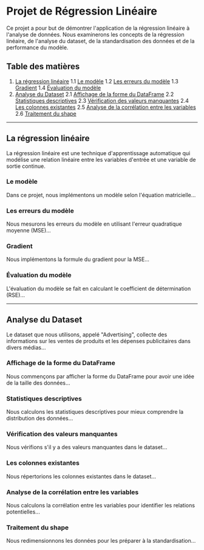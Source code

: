 # Projet de Régression Linéaire

Ce projet a pour but de démontrer l'application de la régression linéaire à l'analyse de données. Nous examinerons les concepts de la régression linéaire, de l'analyse du dataset, de la standardisation des données et de la performance du modèle.

## Table des matières

1. [La régression linéaire](#la-regression-lineaire)
   1.1 [Le modèle](#le-modele)
   1.2 [Les erreurs du modèle](#les-erreurs-du-modele)
   1.3 [Gradient](#gradient)
   1.4 [Évaluation du modèle](#evaluation-du-modele)
2. [Analyse du Dataset](#analyse-du-dataset)
   2.1 [Affichage de la forme du DataFrame](#affichage-de-la-forme-du-dataframe)
   2.2 [Statistiques descriptives](#statistiques-descriptives)
   2.3 [Vérification des valeurs manquantes](#verification-des-valeurs-manquantes)
   2.4 [Les colonnes existantes](#les-colonnes-existantes)
   2.5 [Analyse de la corrélation entre les variables](#analyse-de-la-correlation-entre-les-variables)
   2.6 [Traitement du shape](#traitement-du-shape)

---

## La régression linéaire

La régression linéaire est une technique d'apprentissage automatique qui modélise une relation linéaire entre les variables d'entrée et une variable de sortie continue.

### Le modèle

Dans ce projet, nous implémentons un modèle selon l'équation matricielle...

### Les erreurs du modèle

Nous mesurons les erreurs du modèle en utilisant l'erreur quadratique moyenne (MSE)...

### Gradient

Nous implémentons la formule du gradient pour la MSE...

### Évaluation du modèle

L'évaluation du modèle se fait en calculant le coefficient de détermination (RSE)...

---

## Analyse du Dataset

Le dataset que nous utilisons, appelé "Advertising", collecte des informations sur les ventes de produits et les dépenses publicitaires dans divers médias...

### Affichage de la forme du DataFrame

Nous commençons par afficher la forme du DataFrame pour avoir une idée de la taille des données...

### Statistiques descriptives

Nous calculons les statistiques descriptives pour mieux comprendre la distribution des données...

### Vérification des valeurs manquantes

Nous vérifions s'il y a des valeurs manquantes dans le dataset...

### Les colonnes existantes

Nous répertorions les colonnes existantes dans le dataset...

### Analyse de la corrélation entre les variables

Nous calculons la corrélation entre les variables pour identifier les relations potentielles...

### Traitement du shape

Nous redimensionnons les données pour les préparer à la standardisation...
